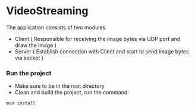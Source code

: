 # VideoStreaming

The application consists of two modules
- Client ( Responsible for receiving the image bytes via UDP port and draw the image )
- Server ( Establish connection with Client and start to send image bytes via socket )

### Run the project

- Make sure to be in the root directory
- Clean and build the project, run the command:
 
```aidl
mvn install
```
